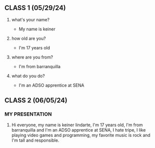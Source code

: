 ## CLASS 1 (05/29/24)

1. what's your name?

    * My name is keiner

2. how old are you?

    * I'm 17 years old

3. where are you from?

    * I'm from barranquilla

4. what do you do?

    * I'm an ADSO apprentice at SENA

## CLASS 2 (06/05/24)

### MY PRESENTATION

1.  Hi everyone, my name is keiner lindarte, I'm 17 years old, I'm from barranquilla and I'm an ADSO apprentice at SENA, I hate tripe, I like playing video games and programming, my favorite music is rock and I'm tall and responsible.